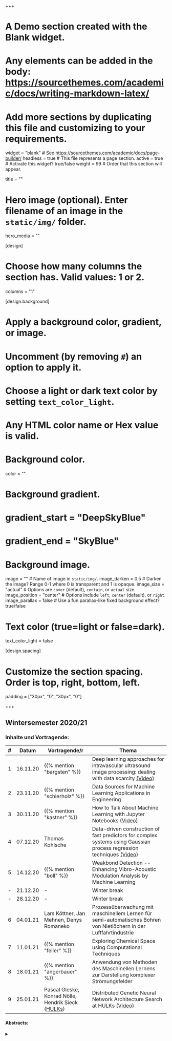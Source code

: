 +++
# A Demo section created with the Blank widget.
# Any elements can be added in the body: https://sourcethemes.com/academic/docs/writing-markdown-latex/
# Add more sections by duplicating this file and customizing to your requirements.

widget = "blank"  # See https://sourcethemes.com/academic/docs/page-builder/
headless = true  # This file represents a page section.
active = true  # Activate this widget? true/false
weight = 99  # Order that this section will appear.

title = ""

# Hero image (optional). Enter filename of an image in the `static/img/` folder.
hero_media = ""

[design]
  # Choose how many columns the section has. Valid values: 1 or 2.
  columns = "1"

  
[design.background]
  # Apply a background color, gradient, or image.
  #   Uncomment (by removing `#`) an option to apply it.
  #   Choose a light or dark text color by setting `text_color_light`.
  #   Any HTML color name or Hex value is valid.

  # Background color.
  color = ""
  
  # Background gradient.
  # gradient_start = "DeepSkyBlue"
  # gradient_end = "SkyBlue"
  
  # Background image.
  image = ""  # Name of image in `static/img/`.
  image_darken = 0.5  # Darken the image? Range 0-1 where 0 is transparent and 1 is opaque.
  image_size = "actual"  #  Options are `cover` (default), `contain`, or `actual` size.
  image_position = "center"  # Options include `left`, `center` (default), or `right`.
  image_parallax = false  # Use a fun parallax-like fixed background effect? true/false

  # Text color (true=light or false=dark).
  text_color_light = false

[design.spacing]
  # Customize the section spacing. Order is top, right, bottom, left.
  padding = ["30px", "0", "30px", "0"]



+++

## Wintersemester 2020/21

### Inhalte und Vortragende:


| # | Datum | Vortragende/r | Thema |
| --- | ---  | --- | --- |
| 1 | 16.11.20 | {{% mention "bargsten" %}} | Deep learning approaches for intravascular ultrasound image processing: dealing with data scarcity [(Video)](http://webcast.tu-harburg.de/Mediasite/Play/1bc91dde43d740a0825946ed33a8cffa1d) |
| 2 | 23.11.20 | {{% mention "schierholz" %}} | Data Sources for Machine Learning Applications in Engineering |
| 3 | 30.11.20 | {{% mention "kastner" %}} | How to Talk About Machine Learning with Jupyter Notebooks [(Video)](http://webcast.tu-harburg.de/Mediasite/Play/38f8ce4a8ad24e919a21447539dd834b1d) |
| 4 | 07.12.20 | Thomas Kohlsche | Data-driven construction of fast predictors for complex systems using Gaussian process regression techniques [(Video)](http://webcast.tu-harburg.de/Mediasite/Play/22d66d207ecf4253ad36b2da74a13b191d) |
| 5 | 14.12.20 | {{% mention "boll" %}} | Weakbond Detection -- Enhancing Vibro-Acoustic Modulation Analysis by Machine Learning |
| - | 21.12.20 | - | Winter break |
| - | 28.12.20 | - | Winter break |
| 6 | 04.01.21 | Lars Köttner, Jan Mehnen, Denys Romaneko | Prozessüberwachung mit maschinellem Lernen für semi-automatisches Bohren von Nietlöchern in der Luftfahrtindustrie |
| 7 | 11.01.21 | {{% mention "feiler" %}}| Exploring Chemical Space using Computational Techniques |
| 8 | 18.01.21 | {{% mention "angerbauer" %}} | Anwendung von Methoden des Maschinellen Lernens zur Darstellung komplexer Strömungsfelder |
| 9 | 25.01.21 | Pascal Gleske, Konrad Nölle, Hendrik Sieck ([HULKs](/lehre/#hulks)) | Distributed Genetic Neural Network Architecture Search at HULKs [(Video)](http://webcast.tu-harburg.de/Mediasite/Play/a83994be9e7d4bb899ca9d0c843c4b291d)|

#### Abstracts:

<details class="description" close><summary data-close="Show" data-open="Hide"></summary>

1. {{< hl >}}Lennart Bargsten: Deep learning approaches for intravascular ultrasound image processing: dealing with data scarcity.{{< /hl >}} <br/>
Intravascular ultrasound (IVUS) plays a major role in clinical practice when it comes to assessing vessel morphologies during percutaneous coronary interventions (PCIs) or for treatment planning. Usually, the physician estimates morphological features by marking important regions in multiple IVUS images. This is a rather time consuming task and the results depend heavily on the physician's experience. Automated detection and segmentation of meaningful image content can thus help streamlining the clinical workflow. Data driven methods like deep learning have gained huge importance in the field of medical image analysis over the last years. The usual scarcity of annotated image data in the medical field makes it important to tailor deep learning methods with respect to specific tasks and imaging modalities. Possibilities are generating synthetic image data, considering specific image characteristics as well as performing multi-task learning. This talk presents such approaches for improving deep learning performance on IVUS image analysis. 

2. {{< hl >}}{{% mention "schierholz" %}}: Data Sources for Machine Learning Applications in Engineering.{{< /hl >}} <br/>
Investigating the possibility of machine learning tools and techniques in the domain of engineering is a widely found concept with an increased number of authors and increasing audience. This development in the machine learning community has been led by researchers from data science. However this development has been possible due to large amount of data that has been available to these researchers in combination with an increased number of computational resources. For example the object recognition on images or in speech would not have been progressed as quickly without the widely available images over the internet. 
Generating and sharing knowledge is a broadly established concept in engineering domain, in form of conferences or other publications. However it is observed that in the domain of data the sharing of those is not established. First data sources are available where data is shared, however larger projects are not observed. We therefore propose a new database to share data and knowledge of this data. Thereby enabling researches that do not have the possibility to create those data samples by themselves, to work with interesting and rich data and apply new tools and techniques of the machine learning domain or others. 
Besides the data that is available in the database and the investigated machine learning tools and techniques on this data, a general overview of the database is given. 

3. {{< hl >}}{{% mention "kastner" %}}: How to Talk About Machine Learning with Jupyter Notebooks.{{< /hl >}} <br/>
In the field of Machine Learning, scientists often use programming for data preprocessing, running the learning algorithms, and obtaining key metrics. To increase transparency, nowadays more and more additional material (such as datasets, code, documentation etc.) is shared so that fellow researchers can replicate these experiments. Jupyter Notebooks are a very valuable medium in this context – they are capable of displaying documentation, code, its output (such as visualizations, tables or logging messages) etc. side by side. 
Recently, Jupyter Notebooks have also been used in university courses more often. Here, the students benefit from the integration of code, its documentation, and the related exercise questions into a single interactive document. There are plenty of options how to design very appealing exercises for a course. 
Both in the scenario of transparent science and when using Jupyter Notebooks for teaching, the author’s code is meant to be run at another machine and achieve the same results. During this talk, possible issues during replication and suitable fixes are highlighted. The open source application JupyterHub can be part of that strategy. While the backend of the Integrated Development Environment runs on TUHH resources, the frontend is just a simple browser application. This reliefs the students from having up-to-date equipment for replication. Especially in times of COVID-19 this allows students to program from home more easily. 

4. {{< hl >}}Thomas Kohlsche: Data-driven construction of fast predictors for complex systems using Gaussian process regression techniques.{{< /hl >}} <br/>
In many real life applications, engineers are often interested in accessible predictions of a complex systems behavior for which only sparse data is available. The data may arise either from measurements or numerical simulations. Especially for numerical design tasks like optimization and uncertainty quantification where a very large number of model evaluations is required, cheap predictors, often called meta- or surrogate models, are unavoidable. Since gathering data from such systems is typically very costly, this task requires machine learning techniques that are capable of operating on small data sets.
For the problem described, Gaussian process regression has proved itself to be a powerful and flexible tool. New extensions of the technique to, e.g., data-fusion concepts can offer solutions to problems that are hard to tackle with other techniques. 

5. {{< hl >}}{{% mention "boll" %}}: Weakbond Detection -- Enhancing Vibro-Acoustic Modulation Analysis by Machine Learning.{{< /hl >}} <br/>
N/A

6. {{< hl >}}Lars Köttner, Jan Mehnen, Denys Romaneko: Prozessüberwachung mit maschinellem Lernen für semi-automatisches Bohren von Nietlöchern in der Luftfahrtindustrie.{{< /hl >}} <br/>
Die meisten der mehreren hundert Millionen gebohrten Flugzeugnietbohrungen pro Jahr werden mit semi-automatischen und manuell gesteuerten, pneumatisch angetriebenen Maschinen hergestellt, da eine Vollautomatisierung aufgrund von Arbeitsraumbeschränkungen oft ungeeignet ist. Diese Maschinen sind im Hinblick auf die Anpassbarkeit der Bohrungsparameter unflexibel, was u.a. auf die hohen Qualitätsanforderungen der Luftfahrtbranche zurückzuführen ist. Um zuverlässige und sichere Nietverbindungen herzustellen, ist das Bohren in mehreren Prozessschritten, der Einsatz von Minimalmengenschmierung sowie anschließendes manuelles Entgraten und Reinigen der Bohrungen unabdingbar. Vor diesem Hintergrund ermöglichen neu entwickelte elektrisch angetriebene semi-automatische Advanced Drilling Units (ADUs) neue Potenziale, wie z.B. intelligente Prozesslayouts, eine Online-Zustandsüberwachung durch die Auswertung integrierter Sensordaten und eine automatische Anpassung der Prozessparameter. 
Für die Zustandsüberwachung des Bohrprozesses wurde der Einsatz von maschinellem Lernen (ML) überprüft, um Schnittkräfte und Prozessbedingungen auf der Grundlage der Ströme der verwendeten Elektromotoren der ADUs vorherzusagen. Die Anwendung von ML auf ADU- Daten ist vorteilhaft, da die hohe Anzahl zu fertigender Nietbohrungen große Datensätze liefert. ML-Methoden wie lineare Regression, künstliche neuronale Netze, Entscheidungsbäume und k-Nearest-Neighbor wurden hinsichtlich ihrer Anwendbarkeit bewertet. Bohrprozesseigenschaften wie Material- und Vorschubgeschwindigkeitsauswahl wurden mit den Modellvorhersagen verglichen. Die vorgestellten Ergebnissen zeigen, dass eine ML-basierte Prozessüberwachung das Potenzial besitzt Prozessabweichungen zuverlässig zu identifizieren und auf diese Weise manuelle Nacharbeit zu reduzieren, eine umfassende Qualitätssicherung zu gewährleisten und die Ausnutzung der Werkzeugstandzeiten zu erhöhen. 

7. {{< hl >}}{{% mention "feiler" %}}: Exploring Chemical Space using Computational Techniques.{{< /hl >}} <br/>
The degradation behaviour of magnesium (Mg) renders it one of the most versatile engineering materials available today as it can be employed in a large variety of applications ranging from automotive and aerospace components to battery applications where Mg is used as anode material. However, a prerequisite to unlock the full potential of Mg–based materials is gaining control over the corrosion rate. Consequently, bespoke additives must be identified for each application for an optimal performance. Corrosion prevention is essential in transport applications to avoid material failure whereas constant dissolution of the material is required to boost the efficiency of Mg-air primary batteries. Furthermore, the search for benign and efficient corrosion inhibitors has become critical due to the imminent ban of highly effective but toxic chromates. The vast number of small molecules with potentially useful dissolution modulating properties (inhibitors or accelerators) renders conventional experimental discovery methods too time- and resource-consuming. Consequently, computer-assisted selection prior to experimental investigations of the most promising candidates is of great benefit in the search for efficient corrosion modulating additives for Mg-based materials. One of the major challenges is the identification of sound molecular descriptors that correlate well with experimentally derived properties as input parameters with low or no relevance to the modelled property will degrade the model. Towards this end, we utilized colour-coded correlation maps to facilitate an intuitive screening for reliable input features. We recently illustrated the potential of complementary quantum chemical density functional theory (DFT) calculations and machine learning methods for the prediction of corrosion modulating properties of small organic molecules for commercially pure Mg (CP Mg). Furthermore, we developed a workflow that facilitates screening of a large commercial database for an unbiased selection of untested additives for the control of the degradation rate of Mg.  


8. {{< hl >}}{{% mention "angerbauer" %}}: Anwendung von Methoden des Maschinellen Lernens zur Darstellung komplexer Strömungsfelder. {{< /hl >}} <br/>
N/A

9. {{< hl >}}Pascal Gleske, Konrad Nölle, Hendrik Sieck ([HULKs](/lehre/#hulks)): Distributed Genetic Neural Network Architecture Search at HULKs.{{< /hl >}} <br/>
The increasing application of artificial neural networks (ANN) in various domains of robotics demands highly optimized ANN architectures. The efficient architecture search requires horizontal and vertical scaling of ANN evaluation. In this talk the HULKs present their approach and application of a scalable genetic algorithm based on distributed task execution, to be used in the context of RoboCup soccer competitions. 





</details>


